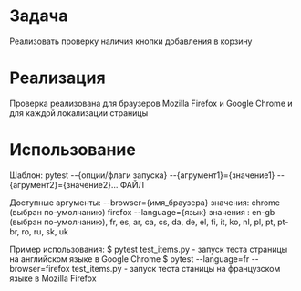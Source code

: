 # Задача
Реализовать проверку наличия кнопки добавления в корзину

# Реализация
Проверка реализована для браузеров Mozilla Firefox и Google Chrome и для каждой локализации страницы

# Использование
Шаблон:
pytest --{опции/флаги запуска} --{агрумент1}={значение1} --{агрумент2}={значение2}... ФАЙЛ

Доступные аргументы:
  --browser={имя_браузера}
      значения: chrome (выбран по-умолчанию)
                firefox
  --language={язык}
      значения : en-gb (выбран по-умолчанию), fr, es, ar, ca, cs, da, de, el, fi, it, ko, nl, pl, pt, pt-br, ro, ru, sk, uk

Пример использования:
$ pytest test_items.py - запуск теста страницы на английском языке в Google Chrome
$ pytest --language=fr --browser=firefox test_items.py - запуск теста станицы на французском языке в Mozilla Firefox

